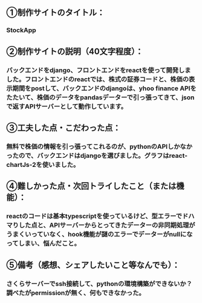 ## 	&#9312;制作サイトのタイトル：
### StockApp

## &#9313;制作サイトの説明（40文字程度）：
### バックエンドをdjango、フロントエンドをreactを使って開発しました。フロントエンドのreactでは、株式の証券コードと、株価の表示期間をpostして、バックエンドのdjangoは、yhoo finance APIをたたいて、株価のデータをpandasデーターで引っ張ってきて、jsonで返すAPIサーバーとして動作しています。


## &#9314;工夫した点・こだわった点：
### 無料で株価の情報を引っ張ってこれるのが、pythonのAPIしかなかったので、バックエンドはdjangoを選びました。グラフはreact-chartJs-2を使いました。

## &#9315;難しかった点・次回トライしたこと（または機能）：
### reactのコードは基本typescriptを使っているけど、型エラーでドハマりした点と、APIサーバーからとってきたデーターの非同期処理がうまくいっていなく、hook機能が謎のエラーでデーターがnullになってしまい、悩んだこと。

## &#9316;備考（感想、シェアしたいこと等なんでも）：
### さくらサーバーでssh接続して、pythonの環境構築ができないか？調べたがpermissionが無く、何もできなかった。
